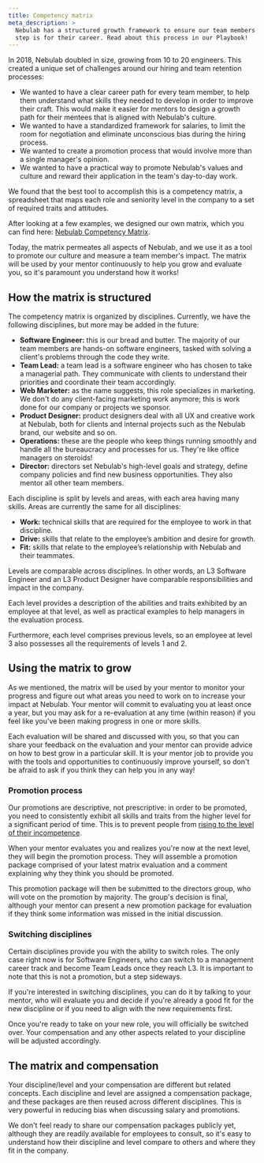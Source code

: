 ```yaml
---
title: Competency matrix
meta_description: >
  Nebulab has a structured growth framework to ensure our team members always know what the next
  step is for their career. Read about this process in our Playbook!
---
```


In 2018, Nebulab doubled in size, growing from 10 to 20 engineers. This created a unique set of
challenges around our hiring and team retention processes:

- We wanted to have a clear career path for every team member, to help them understand what skills
  they needed to develop in order to improve their craft. This would make it easier for mentors to
  design a growth path for their mentees that is aligned with Nebulab's culture.
- We wanted to have a standardized framework for salaries, to limit the room for negotiation and
  eliminate unconscious bias during the hiring process.
- We wanted to create a promotion process that would involve more than a single manager's opinion.
- We wanted to have a practical way to promote Nebulab's values and culture and reward their
  application in the team's day-to-day work.

We found that the best tool to accomplish this is a competency matrix, a spreadsheet that maps each
role and seniority level in the company to a set of required traits and attitudes.

After looking at a few examples, we designed our own matrix, which you can find here:
[Nebulab Competency Matrix][ncm].

Today, the matrix permeates all aspects of Nebulab, and we use it as a tool to promote our culture
and measure a team member's impact. The matrix will be used by your mentor continuously to help you
grow and evaluate you, so it's paramount you understand how it works!

## How the matrix is structured

The competency matrix is organized by disciplines. Currently, we have the following disciplines, 
but more may be added in the future:

- **Software Engineer:** this is our bread and butter. The majority of our team members are hands-on
  software engineers, tasked with solving a client's problems through the code they write.
- **Team Lead:** a team lead is a software engineer who has chosen to take a managerial path. They
  communicate with clients to understand their priorities and coordinate their team accordingly.
- **Web Marketer:** as the name suggests, this role specializes in marketing. We don't do any
  client-facing marketing work anymore; this is work done for our company or projects we sponsor.
- **Product Designer:** product designers deal with all UX and creative work at Nebulab, both for
  clients and internal projects such as the Nebulab brand, our website and so on.
- **Operations:** these are the people who keep things running smoothly and handle all the
  bureaucracy and processes for us. They're like office managers on steroids!
- **Director:** directors set Nebulab's high-level goals and strategy, define company policies and
  find new business opportunities. They also mentor all other team members.

Each discipline is split by levels and areas, with each area having many skills. Areas are
currently the same for all disciplines:

- **Work:** technical skills that are required for the employee to work in that discipline.
- **Drive:** skills that relate to the employee’s ambition and desire for growth.
- **Fit:** skills that relate to the employee’s relationship with Nebulab and their teammates.

Levels are comparable across disciplines. In other words, an L3 Software Engineer and an L3 Product
Designer have comparable responsibilities and impact in the company.

Each level provides a description of the abilities and traits exhibited by an employee at that
level, as well as practical examples to help managers in the evaluation process.

Furthermore, each level comprises previous levels, so an employee at level 3 also possesses all the 
requirements of levels 1 and 2.

## Using the matrix to grow

As we mentioned, the matrix will be used by your mentor to monitor your progress and figure out what
areas you need to work on to increase your impact at Nebulab. Your mentor will commit to evaluating
you at least once a year, but you may ask for a re-evaluation at any time (within reason) if you
feel like you've been making progress in one or more skills.

Each evaluation will be shared and discussed with you, so that you can share your feedback on the
evaluation and your mentor can provide advice on how to best grow in a particular skill. It is your
mentor job to provide you with the tools and opportunities to continuously improve yourself, so
don't be afraid to ask if you think they can help you in any way!

### Promotion process

Our promotions are descriptive, not prescriptive: in order to be promoted, you need to consistently
exhibit all skills and traits from the higher level for a significant period of time. This is to
prevent people from [rising to the level of their incompetence][peter-principle].

When your mentor evaluates you and realizes you're now at the next level, they will begin the
promotion process. They will assemble a promotion package comprised of your latest matrix evaluation
and a comment explaining why they think you should be promoted.

This promotion package will then be submitted to the directors group, who will vote on the promotion
by majority. The group's decision is final, although your mentor can present a new promotion package
for evaluation if they think some information was missed in the initial discussion.

### Switching disciplines

Certain disciplines provide you with the ability to switch roles. The only case right now is for
Software Engineers, who can switch to a management career track and become Team Leads once they
reach L3. It is important to note that this is not a promotion, but a step sideways.

If you're interested in switching disciplines, you can do it by talking to your mentor, who will
evaluate you and decide if you're already a good fit for the new discipline or if you need to align
with the new requirements first.

Once you're ready to take on your new role, you will officially be switched over. Your compensation
and any other aspects related to your discipline will be adjusted accordingly.

## The matrix and compensation

Your discipline/level and your compensation are different but related concepts. Each discipline and
level are assigned a compensation package, and these packages are then reused across different
disciplines. This is very powerful in reducing bias when discussing salary and promotions.

We don't feel ready to share our compensation packages publicly yet, although they are readily
available for employees to consult, so it's easy to understand how their discipline and level
compare to others and where they fit in the company.

[ncm]: https://docs.google.com/spreadsheets/d/1XFtr7iQ10-YCjx5At47X8hWGGw_G3sKpiEecVP3VSus/edit#gid=136967034
[peter-principle]: https://en.wikipedia.org/wiki/Peter_principle
